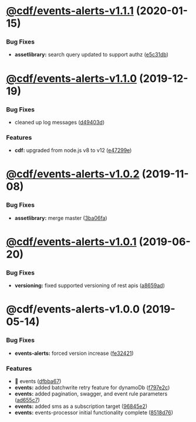 # [@cdf/events-alerts-v1.1.1](https://git-codecommit.us-west-2.amazonaws.com/v1/repos/cdf-core/compare/@cdf/events-alerts-v1.1.0...@cdf/events-alerts-v1.1.1) (2020-01-15)


### Bug Fixes

* **assetlibrary:** search query updated to support authz ([e5c31db](https://git-codecommit.us-west-2.amazonaws.com/v1/repos/cdf-core/commit/e5c31db609841406d98733e62e3ed93073ffbb1f))

# [@cdf/events-alerts-v1.1.0](https://git-codecommit.us-west-2.amazonaws.com/v1/repos/cdf-core/compare/@cdf/events-alerts-v1.0.2...@cdf/events-alerts-v1.1.0) (2019-12-19)


### Bug Fixes

* cleaned up log messages ([d49403d](https://git-codecommit.us-west-2.amazonaws.com/v1/repos/cdf-core/commit/d49403d11f3f73ea8c5ce061bfa790ec40cd8c13))


### Features

* **cdf:** upgraded from node.js v8 to v12 ([e47299e](https://git-codecommit.us-west-2.amazonaws.com/v1/repos/cdf-core/commit/e47299ee399acf6554a0845048c4fed99251c2b1))

# [@cdf/events-alerts-v1.0.2](https://git-codecommit.us-west-2.amazonaws.com/v1/repos/cdf-core/compare/@cdf/events-alerts-v1.0.1...@cdf/events-alerts-v1.0.2) (2019-11-08)


### Bug Fixes

* **assetlibrary:** merge master ([3ba06fa](https://git-codecommit.us-west-2.amazonaws.com/v1/repos/cdf-core/commit/3ba06fa9fc5b264ceaed0f97ccf45fab97d57a08))

# [@cdf/events-alerts-v1.0.1](https://git-codecommit.us-west-2.amazonaws.com/v1/repos/cdf-core/compare/@cdf/events-alerts-v1.0.0...@cdf/events-alerts-v1.0.1) (2019-06-20)


### Bug Fixes

* **versioning:** fixed supported versioning of rest apis ([a8659ad](https://git-codecommit.us-west-2.amazonaws.com/v1/repos/cdf-core/commit/a8659ad))

# @cdf/events-alerts-v1.0.0 (2019-05-14)


### Bug Fixes

* **events-alerts:** forced version increase ([fe32421](https://git-codecommit.us-west-2.amazonaws.com/v1/repos/cdf-core/commit/fe32421))


### Features

* 🎸 events ([dfbba67](https://git-codecommit.us-west-2.amazonaws.com/v1/repos/cdf-core/commit/dfbba67))
* **events:** added batchwrite retry feature for dynamoDb ([f797e2c](https://git-codecommit.us-west-2.amazonaws.com/v1/repos/cdf-core/commit/f797e2c))
* **events:** added pagination, swagger, and event rule parameters ([ad655c7](https://git-codecommit.us-west-2.amazonaws.com/v1/repos/cdf-core/commit/ad655c7))
* **events:** added sms as a subscription target ([96845e2](https://git-codecommit.us-west-2.amazonaws.com/v1/repos/cdf-core/commit/96845e2))
* **events:** events-processor initial functionality complete ([8518d76](https://git-codecommit.us-west-2.amazonaws.com/v1/repos/cdf-core/commit/8518d76))
